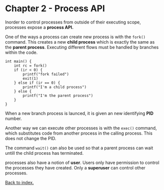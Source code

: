 # Chapter 2 - Process API

Inorder to control processes from outside of their executing scope, processes expose a **process API.**

One of the ways a process can create new process is with the ``fork()`` command. This creates a new **child process** which is exactly the same as the **parent process**. Executing different flows must be handled by branches within the code.

```
int main() {
	int rc = fork()
	if (ir < 0) {
		printf("fork failed")
		exit(1)
	} else if (ir == 0) {
		printf("I'm a child process")
	} else {
		printf("I'm the parent process")
	}
}
```


When a new branch process is launced, it is given an new identifying **PID** number.

Another way we can execute other processes is with the ``exec()`` command, which substitutes code from another process in the calling process. This does not change the PID.

The command ``wait()`` can also be used so that a parent process can wait untill the child process has terminated.

processes also have a notion of **user**. Users only have permission to control the processes they have created. Only a **superuser** can control other processes.

[Back to index.](README.md)
